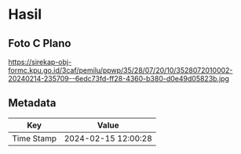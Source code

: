 # Hasil

## Foto C Plano

https://sirekap-obj-formc.kpu.go.id/3caf/pemilu/ppwp/35/28/07/20/10/3528072010002-20240214-235709--6edc73fd-ff28-4360-b380-d0e49d05823b.jpg


## Metadata

| Key        | Value               |
| ---------- | ------------------- |
| Time Stamp | 2024-02-15 12:00:28 |



